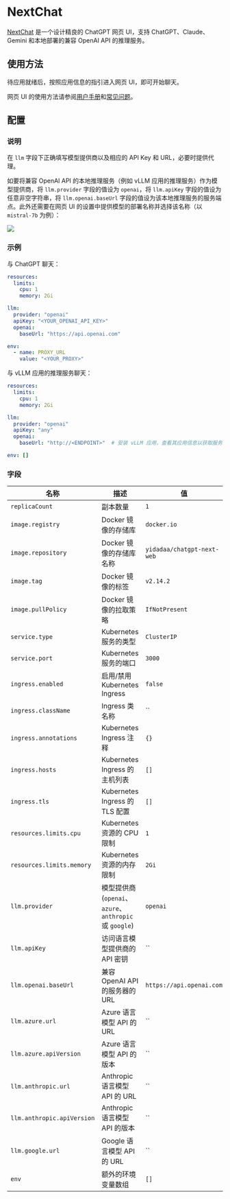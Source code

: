 # NextChat

[NextChat](https://github.com/ChatGPTNextWeb/ChatGPT-Next-Web) 是一个设计精良的 ChatGPT 网页 UI，支持 ChatGPT、Claude、Gemini 和本地部署的兼容 OpenAI API 的推理服务。

## 使用方法

待应用就绪后，按照应用信息的指引进入网页 UI，即可开始聊天。

<!-- OpenAI 聊天截图 -->

网页 UI 的使用方法请参阅[用户手册](https://github.com/ChatGPTNextWeb/ChatGPT-Next-Web/blob/main/docs/user-manual-cn.md)和[常见问题](https://github.com/ChatGPTNextWeb/ChatGPT-Next-Web/blob/main/docs/faq-cn.md)。

## 配置

### 说明

在 `llm` 字段下正确填写模型提供商以及相应的 API Key 和 URL，必要时提供代理。

如要将兼容 OpenAI API 的本地推理服务（例如 vLLM 应用的推理服务）作为模型提供商，将 `llm.provider` 字段的值设为 `openai`，将 `llm.apiKey` 字段的值设为任意非空字符串，将 `llm.openai.baseUrl` 字段的值设为该本地推理服务的服务端点。此外还需要在网页 UI 的设置中提供模型的部署名称并选择该名称（以 `mistral-7b` 为例）：

![](https://s2.loli.net/2024/06/18/r6nc8sWwu2APReh.png)

### 示例

与 ChatGPT 聊天：

```yaml
resources:
  limits:
    cpu: 1
    memory: 2Gi

llm:
  provider: "openai"
  apiKey: "<YOUR_OPENAI_API_KEY>"
  openai:
    baseUrl: "https://api.openai.com"

env:
  - name: PROXY_URL
    value: "<YOUR_PROXY>"
```

与 vLLM 应用的推理服务聊天：

```yaml
resources:
  limits:
    cpu: 1
    memory: 2Gi

llm:
  provider: "openai"
  apiKey: "any"
  openai:
    baseUrl: "http://<ENDPOINT>"  # 安装 vLLM 应用，查看其应用信息以获取服务端点

env: []
```

### 字段

| 名称                       | 描述                                                    | 值                         |
| -------------------------- | ------------------------------------------------------- | -------------------------- |
| `replicaCount`             | 副本数量                                                | `1`                        |
| `image.registry`           | Docker 镜像的存储库                                     | `docker.io`                |
| `image.repository`         | Docker 镜像的存储库名称                                 | `yidadaa/chatgpt-next-web` |
| `image.tag`                | Docker 镜像的标签                                       | `v2.14.2`                  |
| `image.pullPolicy`         | Docker 镜像的拉取策略                                   | `IfNotPresent`             |
| `service.type`             | Kubernetes 服务的类型                                   | `ClusterIP`                |
| `service.port`             | Kubernetes 服务的端口                                   | `3000`                     |
| `ingress.enabled`          | 启用/禁用 Kubernetes Ingress                            | `false`                    |
| `ingress.className`        | Ingress 类名称                                          | ``                         |
| `ingress.annotations`      | Kubernetes Ingress 注释                                 | `{}`                       |
| `ingress.hosts`            | Kubernetes Ingress 的主机列表                           | `[]`                       |
| `ingress.tls`              | Kubernetes Ingress 的 TLS 配置                          | `[]`                       |
| `resources.limits.cpu`     | Kubernetes 资源的 CPU 限制                              | `1`                        |
| `resources.limits.memory`  | Kubernetes 资源的内存限制                               | `2Gi`                      |
| `llm.provider`             | 模型提供商 (`openai`、`azure`、`anthropic` 或 `google`) | `openai`                   |
| `llm.apiKey`               | 访问语言模型提供商的 API 密钥                           | ``                         |
| `llm.openai.baseUrl`       | 兼容 OpenAI API 的服务器的 URL                          | `https://api.openai.com`   |
| `llm.azure.url`            | Azure 语言模型 API 的 URL                               | ``                         |
| `llm.azure.apiVersion`     | Azure 语言模型 API 的版本                               | ``                         |
| `llm.anthropic.url`        | Anthropic 语言模型 API 的 URL                           | ``                         |
| `llm.anthropic.apiVersion` | Anthropic 语言模型 API 的版本                           | ``                         |
| `llm.google.url`           | Google 语言模型 API 的 URL                              | ``                         |
| `env`                      | 额外的环境变量数组                                      | `[]`                       |
